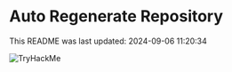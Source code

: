 # Auto Regenerate Repository

This README was last updated: 2024-09-06 11:20:34

 ![TryHackMe](https://tryhackme.com/badge/533634)